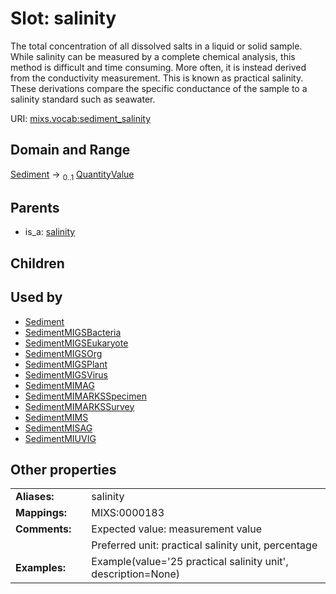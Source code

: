 
# Slot: salinity


The total concentration of all dissolved salts in a liquid or solid sample. While salinity can be measured by a complete chemical analysis, this method is difficult and time consuming. More often, it is instead derived from the conductivity measurement. This is known as practical salinity. These derivations compare the specific conductance of the sample to a salinity standard such as seawater.

URI: [mixs.vocab:sediment_salinity](https://w3id.org/mixs/vocab/sediment_salinity)


## Domain and Range

[Sediment](Sediment.md) &#8594;  <sub>0..1</sub> [QuantityValue](QuantityValue.md)

## Parents

 *  is_a: [salinity](salinity.md)

## Children


## Used by

 * [Sediment](Sediment.md)
 * [SedimentMIGSBacteria](SedimentMIGSBacteria.md)
 * [SedimentMIGSEukaryote](SedimentMIGSEukaryote.md)
 * [SedimentMIGSOrg](SedimentMIGSOrg.md)
 * [SedimentMIGSPlant](SedimentMIGSPlant.md)
 * [SedimentMIGSVirus](SedimentMIGSVirus.md)
 * [SedimentMIMAG](SedimentMIMAG.md)
 * [SedimentMIMARKSSpecimen](SedimentMIMARKSSpecimen.md)
 * [SedimentMIMARKSSurvey](SedimentMIMARKSSurvey.md)
 * [SedimentMIMS](SedimentMIMS.md)
 * [SedimentMISAG](SedimentMISAG.md)
 * [SedimentMIUVIG](SedimentMIUVIG.md)

## Other properties

|  |  |  |
| --- | --- | --- |
| **Aliases:** | | salinity |
| **Mappings:** | | MIXS:0000183 |
| **Comments:** | | Expected value: measurement value |
|  | | Preferred unit: practical salinity unit, percentage |
| **Examples:** | | Example(value='25 practical salinity unit', description=None) |

